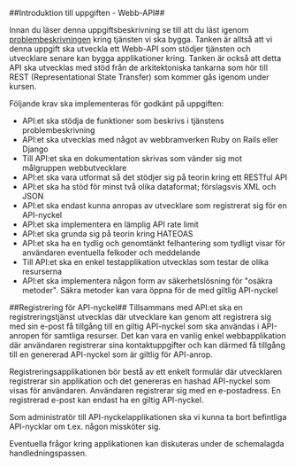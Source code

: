 ##Introduktion till uppgiften - Webb-API##

Innan du läser denna uppgiftsbeskrivning se till att du läst igenom [problembeskrivningen](#) kring tjänsten vi ska bygga.
Tanken är alltså att vi denna uppgift ska utveckla ett Webb-API som stödjer tjänsten och utvecklare senare kan bygga applikationer kring. Tanken är också att detta API ska utvecklas med stöd från de arkitektoniska tankarna som hör till REST (Representational State Transfer) som kommer gås igenom under kursen.

Följande krav ska implementeras för godkänt på uppgiften:

* API:et ska stödja de funktioner som beskrivs i tjänstens problembeskrivning
* API:et ska utvecklas med något av webbramverken Ruby on Rails eller Django
* Till API:et ska en dokumentation skrivas som vänder sig mot målgruppen webbutvecklare
* API:et ska vara utformat så det stödjer sig på teorin kring ett RESTful API
* API:et ska ha stöd för minst två olika dataformat; förslagsvis XML och JSON
* API:et ska endast kunna anropas av utvecklare som registrerat sig för en API-nyckel
* API:et ska implementera en lämplig API rate limit  
* API:et ska grunda sig på teorin kring HATEOAS
* API:et ska ha en tydlig och genomtänkt felhantering som tydligt visar för användaren eventuella felkoder och meddelande
* Till API:et ska en enkel testapplikation utvecklas som testar de olika resurserna
* API:et ska implementera någon form av säkerhetslösning för "osäkra metoder". Säkra metoder kan vara öppna för de med giltlig API-nyckel


##Registrering för API-nyckel##
Tillsammans med API:et ska en registreringstjänst utvecklas där utvecklare kan genom att registrera sig med sin e-post få tillgång till en giltig API-nyckel som ska användas i API-anropen för samtliga resurser. Det kan vara en vanlig enkel webbapplikation där användaren registrerar sina kontaktuppgifter och kan därmed få tillgång till en genererad API-nyckel som är giltlig för API-anrop. 

Registreringsapplikationen bör bestå av ett enkelt formulär där utvecklaren registrerar sin applikation och det genereras en hashad API-nyckel som visas för användaren. Användaren registrerar sig med en e-postadress. En registrerad e-post kan endast ha en giltig API-nyckel.

Som administratör till API-nyckelapplikationen ska vi kunna ta bort befintliga API-nycklar om t.ex. någon missköter sig.

Eventuella frågor kring applikationen kan diskuteras under de schemalagda handledningspassen.
